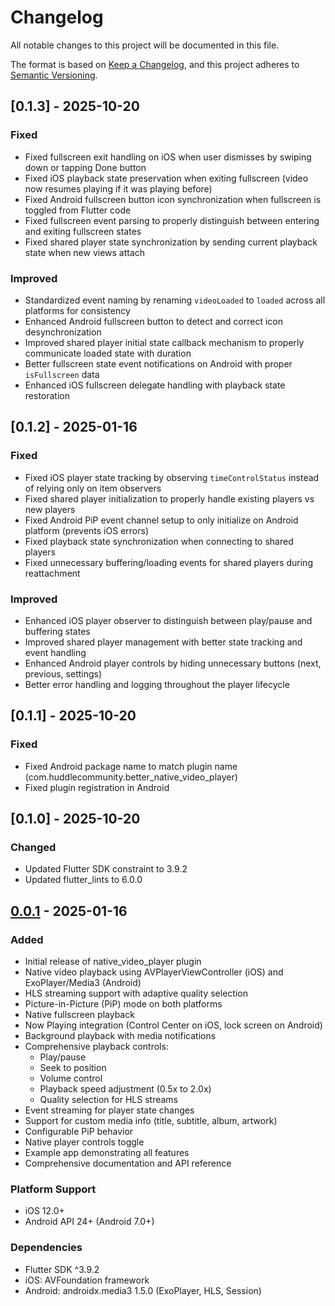 # Changelog

All notable changes to this project will be documented in this file.

The format is based on [Keep a Changelog](https://keepachangelog.com/en/1.0.0/),
and this project adheres to [Semantic Versioning](https://semver.org/spec/v2.0.0.html).

## [0.1.3] - 2025-10-20

### Fixed
- Fixed fullscreen exit handling on iOS when user dismisses by swiping down or tapping Done button
- Fixed iOS playback state preservation when exiting fullscreen (video now resumes playing if it was playing before)
- Fixed Android fullscreen button icon synchronization when fullscreen is toggled from Flutter code
- Fixed fullscreen event parsing to properly distinguish between entering and exiting fullscreen states
- Fixed shared player state synchronization by sending current playback state when new views attach

### Improved
- Standardized event naming by renaming `videoLoaded` to `loaded` across all platforms for consistency
- Enhanced Android fullscreen button to detect and correct icon desynchronization
- Improved shared player initial state callback mechanism to properly communicate loaded state with duration
- Better fullscreen state event notifications on Android with proper `isFullscreen` data
- Enhanced iOS fullscreen delegate handling with playback state restoration

## [0.1.2] - 2025-01-16

### Fixed
- Fixed iOS player state tracking by observing `timeControlStatus` instead of relying only on item observers
- Fixed shared player initialization to properly handle existing players vs new players
- Fixed Android PiP event channel setup to only initialize on Android platform (prevents iOS errors)
- Fixed playback state synchronization when connecting to shared players
- Fixed unnecessary buffering/loading events for shared players during reattachment

### Improved
- Enhanced iOS player observer to distinguish between play/pause and buffering states
- Improved shared player management with better state tracking and event handling
- Enhanced Android player controls by hiding unnecessary buttons (next, previous, settings)
- Better error handling and logging throughout the player lifecycle

## [0.1.1] - 2025-10-20

### Fixed
- Fixed Android package name to match plugin name (com.huddlecommunity.better_native_video_player)
- Fixed plugin registration in Android

## [0.1.0] - 2025-10-20

### Changed
- Updated Flutter SDK constraint to 3.9.2
- Updated flutter_lints to 6.0.0

## [0.0.1] - 2025-01-16

### Added
- Initial release of native_video_player plugin
- Native video playback using AVPlayerViewController (iOS) and ExoPlayer/Media3 (Android)
- HLS streaming support with adaptive quality selection
- Picture-in-Picture (PiP) mode on both platforms
- Native fullscreen playback
- Now Playing integration (Control Center on iOS, lock screen on Android)
- Background playback with media notifications
- Comprehensive playback controls:
  - Play/pause
  - Seek to position
  - Volume control
  - Playback speed adjustment (0.5x to 2.0x)
  - Quality selection for HLS streams
- Event streaming for player state changes
- Support for custom media info (title, subtitle, album, artwork)
- Configurable PiP behavior
- Native player controls toggle
- Example app demonstrating all features
- Comprehensive documentation and API reference

### Platform Support
- iOS 12.0+
- Android API 24+ (Android 7.0+)

### Dependencies
- Flutter SDK ^3.9.2
- iOS: AVFoundation framework
- Android: androidx.media3 1.5.0 (ExoPlayer, HLS, Session)

[0.0.1]: https://github.com/DaniKemper010/native-video-player/releases/tag/v0.0.1
